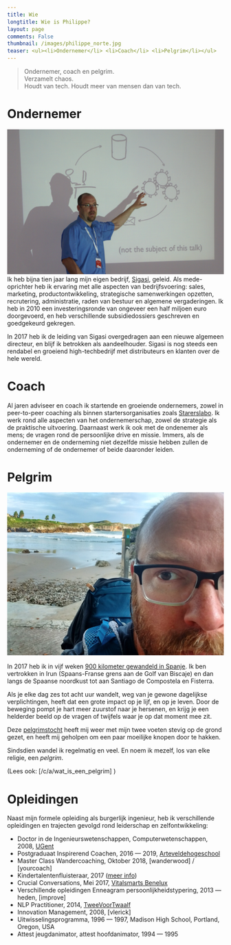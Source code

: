 ```yaml
---
title: Wie
longtitle: Wie is Philippe?
layout: page
comments: False
thumbnail: /images/philippe_norte.jpg
teaser: <ul><li>Ondernemer</li> <li>Coach</li> <li>Pelgrim</li></ul>
---
```


> Ondernemer, coach en pelgrim. <br/> 
> Verzamelt chaos. <br/>
> Houdt van tech. Houdt meer van mensen dan van tech.

# Ondernemer
![Philippe bij Sigasi](/images/sigasi_talk.jpg "Philippe legt uit wat hij niet gaat uitleggen")
Ik heb bijna tien jaar lang mijn eigen bedrijf, [Sigasi](http://www.sigasi.com), geleid. Als mede-oprichter heb ik ervaring met alle aspecten van bedrijfsvoering: sales, marketing, productontwikkeling, strategische samenwerkingen opzetten, recrutering, administratie, raden van bestuur en algemene vergaderingen. Ik heb in 2010 een investeringsronde van ongeveer een half miljoen euro doorgevoerd, en heb verschillende subsidiedossiers geschreven en goedgekeurd gekregen.

In 2017 heb ik de leiding van Sigasi overgedragen aan een nieuwe algemeen directeur, en blijf ik betrokken als aandeelhouder. Sigasi is nog steeds een rendabel en groeiend high-techbedrijf met distributeurs en klanten over de hele wereld.


# Coach
Al jaren adviseer en coach ik startende en groeiende ondernemers, zowel in peer-to-peer coaching als binnen startersorganisaties zoals [Starerslabo](https://www.starterslabo.be). Ik werk rond alle aspecten van het ondernemerschap, zowel de strategie als de praktische uitvoering. Daarnaast werk ik ook met de ondenemer als mens; de vragen rond de persoonlijke drive en missie. Immers, als de ondernemer en de onderneming niet dezelfde missie hebben zullen de onderneming of de ondernemer of beide daaronder leiden.

<!-- TODO endorsements -->


# Pelgrim
![Philippe](/images/philippe_norte.jpg)

In 2017 heb ik in vijf weken [900 kilometer gewandeld in Spanje](/c/pelgrim.html). Ik ben vertrokken in Irun (Spaans-Franse grens aan de Golf van Biscaje) en dan langs de Spaanse noordkust tot aan Santiago de Compostela en Fisterra.

Als je elke dag zes tot acht uur wandelt, weg van je gewone dagelijkse verplichtingen, heeft dat een grote impact op je lijf, en op je leven. Door de beweging pompt je hart meer zuurstof naar je hersenen, en krijg je een helderder beeld op de vragen of twijfels waar je op dat moment mee zit.

Deze [pelgrimstocht](/c/wat_is_een_pelgrim.html) heeft mij weer met mijn twee voeten stevig op de grond gezet, en heeft mij geholpen om een paar moeilijke knopen door te hakken.

Sindsdien wandel ik regelmatig en veel. En noem ik mezelf, los van elke religie, een *pelgrim*. 

(Lees ook: [/c/a/wat_is_een_pelgrim] ) 


# Opleidingen
Naast mijn formele opleiding als burgerlijk ingenieur, heb ik verschillende opleidingen en trajecten gevolgd rond leiderschap en zelfontwikkeling:

* Doctor in de Ingenieurswetenschappen, Computerwetenschappen, 2008, [UGent](https://www.ugent.be/ea)
* Postgraduaat Inspirerend Coachen, 2016 — 2019, [Arteveldehogeschool](https://www.arteveldehogeschool.be/opleidingen/postgraduaat/inspirerend-coachen)
* Master Class Wandercoaching, Oktober 2018, [wanderwood] / [yourcoach]
* Kindertalentenfluisteraar, 2017 ([meer info](https://www.kindertalentenfluisteraar.com/))
* Crucial Conversations, Mei 2017, [Vitalsmarts Benelux](https://www.vitalsmarts.nl)
* Verschillende opleidingen Enneagram persoonlijkheidstypering, 2013 — heden, [improve]
* NLP Practitioner, 2014, [TweeVoorTwaalf](https://improve.be/)
* Innovation Management, 2008, [vlerick]
* Uitwisselingsprogramma, 1996 — 1997, Madison High School, Portland, Oregon, USA
* Attest jeugdanimator, attest hoofdanimator, 1994 — 1995
